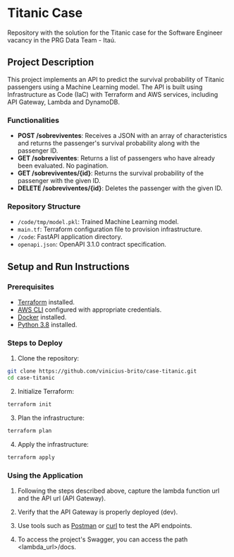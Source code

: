 # Titanic Case

Repository with the solution for the Titanic case for the Software Engineer vacancy in the PRG Data Team - Itaú.

## Project Description

This project implements an API to predict the survival probability of Titanic passengers using a Machine Learning model. The API is built using Infrastructure as Code (IaC) with Terraform and AWS services, including API Gateway, Lambda and DynamoDB.

### Functionalities

- **POST /sobreviventes**: Receives a JSON with an array of characteristics and returns the passenger's survival probability along with the passenger ID.
- **GET /sobreviventes**: Returns a list of passengers who have already been evaluated. No pagination.
- **GET /sobreviventes/{id}**: Returns the survival probability of the passenger with the given ID.
- **DELETE /sobreviventes/{id}**: Deletes the passenger with the given ID.

### Repository Structure

- `/code/tmp/model.pkl`: Trained Machine Learning model.
- `main.tf`: Terraform configuration file to provision infrastructure.
- `/code`: FastAPI application directory.
- `openapi.json`: OpenAPI 3.1.0 contract specification.

## Setup and Run Instructions

### Prerequisites

- [Terraform](https://www.terraform.io/downloads.html) installed.
- [AWS CLI](https://aws.amazon.com/cli/) configured with appropriate credentials.
- [Docker](https://www.docker.com/) installed.
- [Python 3.8](https://www.python.org/downloads/) installed.

### Steps to Deploy

1. Clone the repository:
```sh
git clone https://github.com/vinicius-brito/case-titanic.git
cd case-titanic
```

2. Initialize Terraform:
```sh
terraform init
```

3. Plan the infrastructure:
```sh
terraform plan
```

4. Apply the infrastructure:
```sh
terraform apply
```

### Using the Application

1. Following the steps described above, capture the lambda function url and the API url (API Gateway).

2. Verify that the API Gateway is properly deployed (dev).

3. Use tools such as [Postman](https://www.postman.com/) or [curl](https://curl.se/) to test the API endpoints.

4. To access the project's Swagger, you can access the path <lambda_url>/docs.
